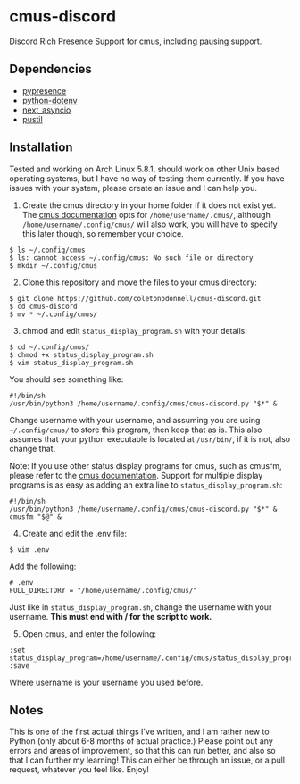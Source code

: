 # cmus-discord
Discord Rich Presence Support for cmus, including pausing support.

## Dependencies 
* [pypresence](https://pypi.org/project/pypresence/)
* [python-dotenv](https://pypi.org/project/python-dotenv/)
* [next_asyncio](https://pypi.org/project/nest-asyncio/)
* [pustil](https://pypi.org/project/psutil/)

## Installation
Tested and working on Arch Linux 5.8.1, should work on other Unix based operating systems, but I have no way of testing them currently. If you have issues with your system, please create an issue and I can help you.

1. Create the cmus directory in your home folder if it does not exist yet. The [cmus documentation](https://github.com/cmus/cmus/wiki/status-display-programs) opts for `/home/username/.cmus/`, although `/home/username/.config/cmus/` will also work, you will have to specify this later though, so remember your choice. 
```
$ ls ~/.config/cmus
$ ls: cannot access ~/.config/cmus: No such file or directory
$ mkdir ~/.config/cmus
```

2. Clone this repository and move the files to your cmus directory:
```
$ git clone https://github.com/coletonodonnell/cmus-discord.git
$ cd cmus-discord
$ mv * ~/.config/cmus/
```

3. chmod and edit `status_display_program.sh` with your details:
```
$ cd ~/.config/cmus/
$ chmod +x status_display_program.sh
$ vim status_display_program.sh
```
You should see something like:
```
#!/bin/sh
/usr/bin/python3 /home/username/.config/cmus/cmus-discord.py "$*" &
```
Change username with your username, and assuming you are using `~/.config/cmus/` to store this program, then keep that as is. This also assumes that your python executable is located at `/usr/bin/`, if it is not, also change that. 

Note:
If you use other status display programs for cmus, such as cmusfm, please refer to the [cmus documentation](https://github.com/cmus/cmus/wiki/status-display-programs#usage--installation). Support for multiple display programs is as easy as adding an extra line to `status_display_program.sh`:
```
#!/bin/sh
/usr/bin/python3 /home/username/.config/cmus/cmus-discord.py "$*" &
cmusfm "$@" &
```

4. Create and edit the .env file:
```
$ vim .env
```

Add the following:
```
# .env
FULL_DIRECTORY = "/home/username/.config/cmus/"
```

Just like in `status_display_program.sh`, change the username with your username. **This must end with / for the script to work.**

5. Open cmus, and enter the following:
```
:set status_display_program=/home/username/.config/cmus/status_display_program.sh
:save
```
Where username is your username you used before. 

## Notes
This is one of the first actual things I've written, and I am rather new to Python (only about 6-8 months of actual practice.) Please point out any errors and areas of improvement, so that this can run better, and also so that I can further my learning! This can either be through an issue, or a pull request, whatever you feel like. Enjoy! 
